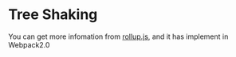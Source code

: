 # Tree Shaking

You can get more infomation from [rollup.js](http://rollupjs.org/), and it has implement in Webpack2.0
